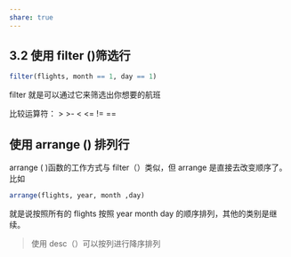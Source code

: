 ```yaml
---
share: true
---
```

## 3.2  使用 filter ()筛选行
```R
filter(flights, month == 1, day == 1)
```
filter 就是可以通过它来筛选出你想要的航班

比较运算符： > >- < <= != ==

## 使用 arrange () 排列行
arrange ( )函数的工作方式与 filter（）类似，但 arrange 是直接去改变顺序了。
比如
```R
arrange(flights, year, month ,day)
```
就是说按照所有的 flights 按照 year month day 的顺序排列，其他的类别是继续。
>使用 desc（）可以按列进行降序排列

